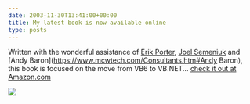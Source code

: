 ```yaml
---
date: 2003-11-30T13:41:00+00:00
title: My latest book is now available online
type: posts
---
```

Written with the wonderful assistance of [Erik Porter](https://weblogs.asp.net/eporter/), [Joel Semeniuk](https://weblogs.asp.net/jsemeniuk) and [Andy Baron](https://www.mcwtech.com/Consultants.htm#Andy Baron), this book is focused on the move from VB6 to VB.NET... [check it out at Amazon.com](https://www.amazon.com/exec/obidos/ASIN/0672325497/duncanmackenz-20?creative=125581&camp=2321&link_code=as1)

[<img src="http://images.amazon.com/images/P/0672325497.01.TZZZZZZZ.jpg" border="0" />](https://www.amazon.com/exec/obidos/ASIN/0672325497/duncanmackenz-20?creative=125581&camp=2321&link_code=as1)
